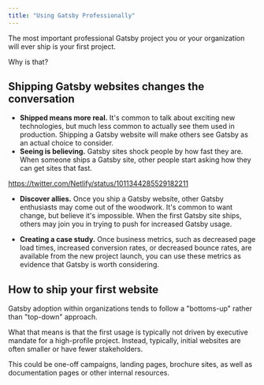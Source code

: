 ```yaml
---
title: "Using Gatsby Professionally"
---
```


The most important professional Gatsby project you or your organization will ever ship is your first project.

Why is that?

## Shipping Gatsby websites changes the conversation

- **Shipped means more real.** It's common to talk about exciting new technologies, but much less common to actually see them used in production. Shipping a Gatsby website will make others see Gatsby as an actual choice to consider.
- **Seeing is believing.** Gatsby sites shock people by how fast they are. When someone ships a Gatsby site, other people start asking how they can get sites that fast.

https://twitter.com/Netlify/status/1011344285529182211

- **Discover allies.** Once you ship a Gatsby website, other Gatsby enthusiasts may come out of the woodwork. It's common to want change, but believe it's impossible. When the first Gatsby site ships, others may join you in trying to push for increased Gatsby usage.

- **Creating a case study.** Once business metrics, such as decreased page load times, increased conversion rates, or decreased bounce rates, are available from the new project launch, you can use these metrics as evidence that Gatsby is worth considering.

## How to ship your first website

Gatsby adoption within organizations tends to follow a "bottoms-up" rather than "top-down" approach.

What that means is that the first usage is typically not driven by executive mandate for a high-profile project. Instead, typically, initial websites are often smaller or have fewer stakeholders.

This could be one-off campaigns, landing pages, brochure sites, as well as documentation pages or other internal resources.
